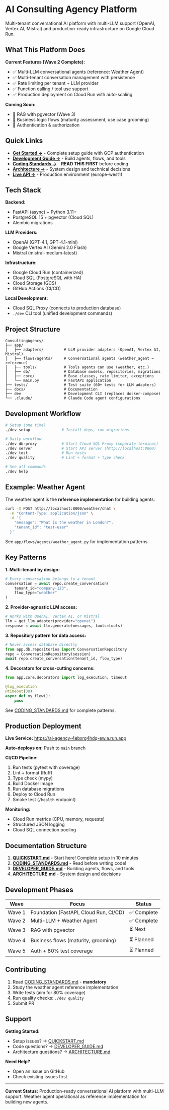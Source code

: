 # AI Consulting Agency Platform

Multi-tenant conversational AI platform with multi-LLM support (OpenAI, Vertex AI, Mistral) and production-ready infrastructure on Google Cloud Run.

## What This Platform Does

**Current Features (Wave 2 Complete):**
- ✅ Multi-LLM conversational agents (reference: Weather Agent)
- ✅ Multi-tenant conversation management with persistence
- ✅ Rate limiting per tenant + LLM provider
- ✅ Function calling / tool use support
- ✅ Production deployment on Cloud Run with auto-scaling

**Coming Soon:**
- 🚧 RAG with pgvector (Wave 3)
- 🚧 Business logic flows (maturity assessment, use case grooming)
- 🚧 Authentication & authorization

## Quick Links

- **[Get Started →](docs/QUICKSTART.md)** - Complete setup guide with GCP authentication
- **[Development Guide →](docs/DEVELOPER_GUIDE.md)** - Build agents, flows, and tools
- **[Coding Standards →](docs/CODING_STANDARDS.md)** - **READ THIS FIRST** before coding
- **[Architecture →](docs/ARCHITECTURE.md)** - System design and technical decisions
- **[Live API →](https://ai-agency-4ebxrg4hdq-ew.a.run.app/docs)** - Production environment (europe-west1)

## Tech Stack

**Backend:**
- FastAPI (async) + Python 3.11+
- PostgreSQL 15 + pgvector (Cloud SQL)
- Alembic migrations

**LLM Providers:**
- OpenAI (GPT-4.1, GPT-4.1-mini)
- Google Vertex AI (Gemini 2.0 Flash)
- Mistral (mistral-medium-latest)

**Infrastructure:**
- Google Cloud Run (containerized)
- Cloud SQL (PostgreSQL with HA)
- Cloud Storage (GCS)
- GitHub Actions (CI/CD)

**Local Development:**
- Cloud SQL Proxy (connects to production database)
- `./dev` CLI tool (unified development commands)

## Project Structure

```
ConsultingAgency/
├── app/
│   ├── adapters/         # LLM provider adapters (OpenAI, Vertex AI, Mistral)
│   ├── flows/agents/     # Conversational agents (weather_agent = reference)
│   ├── tools/            # Tools agents can use (weather, etc.)
│   ├── db/               # Database models, repositories, migrations
│   ├── core/             # Base classes, rate limiter, exceptions
│   └── main.py           # FastAPI application
├── tests/                # Test suite (60+ tests for LLM adapters)
├── docs/                 # Documentation
├── dev                   # Development CLI (replaces docker-compose)
└── .claude/              # Claude Code agent configurations
```

## Development Workflow

```bash
# Setup (one time)
./dev setup              # Install deps, run migrations

# Daily workflow
./dev db-proxy           # Start Cloud SQL Proxy (separate terminal)
./dev server             # Start API server (http://localhost:8000)
./dev test               # Run tests
./dev quality            # Lint + format + type check

# See all commands
./dev help
```

## Example: Weather Agent

The weather agent is the **reference implementation** for building agents:

```bash
curl -X POST http://localhost:8000/weather/chat \
  -H "Content-Type: application/json" \
  -d '{
    "message": "What is the weather in London?",
    "tenant_id": "test-user"
  }'
```

See `app/flows/agents/weather_agent.py` for implementation patterns.

## Key Patterns

**1. Multi-tenant by design:**
```python
# Every conversation belongs to a tenant
conversation = await repo.create_conversation(
    tenant_id="company-123",
    flow_type="weather"
)
```

**2. Provider-agnostic LLM access:**
```python
# Works with OpenAI, Vertex AI, or Mistral
llm = get_llm_adapter(provider="openai")
response = await llm.generate(messages, tools=tools)
```

**3. Repository pattern for data access:**
```python
# Never access database directly
from app.db.repositories import ConversationRepository
repo = ConversationRepository(session)
await repo.create_conversation(tenant_id, flow_type)
```

**4. Decorators for cross-cutting concerns:**
```python
from app.core.decorators import log_execution, timeout

@log_execution
@timeout(30)
async def my_flow():
    pass
```

See [CODING_STANDARDS.md](docs/CODING_STANDARDS.md) for complete patterns.

## Production Deployment

**Live Service:** https://ai-agency-4ebxrg4hdq-ew.a.run.app

**Auto-deploys on:** Push to `main` branch

**CI/CD Pipeline:**
1. Run tests (pytest with coverage)
2. Lint + format (Ruff)
3. Type check (mypy)
4. Build Docker image
5. Run database migrations
6. Deploy to Cloud Run
7. Smoke test (`/health` endpoint)

**Monitoring:**
- Cloud Run metrics (CPU, memory, requests)
- Structured JSON logging
- Cloud SQL connection pooling

## Documentation Structure

1. **[QUICKSTART.md](docs/QUICKSTART.md)** - Start here! Complete setup in 10 minutes
2. **[CODING_STANDARDS.md](docs/CODING_STANDARDS.md)** - Read before writing code!
3. **[DEVELOPER_GUIDE.md](docs/DEVELOPER_GUIDE.md)** - Building agents, flows, and tools
4. **[ARCHITECTURE.md](docs/ARCHITECTURE.md)** - System design and decisions

## Development Phases

| Wave | Focus | Status |
|------|-------|--------|
| Wave 1 | Foundation (FastAPI, Cloud Run, CI/CD) | ✅ Complete |
| Wave 2 | Multi-LLM + Weather Agent | ✅ Complete |
| Wave 3 | RAG with pgvector | ⏳ Next |
| Wave 4 | Business flows (maturity, grooming) | ⏳ Planned |
| Wave 5 | Auth + 80% test coverage | ⏳ Planned |

## Contributing

1. Read [CODING_STANDARDS.md](docs/CODING_STANDARDS.md) - **mandatory**
2. Study the weather agent reference implementation
3. Write tests (aim for 80% coverage)
4. Run quality checks: `./dev quality`
5. Submit PR

## Support

**Getting Started:**
- Setup issues? → [QUICKSTART.md](docs/QUICKSTART.md)
- Code questions? → [DEVELOPER_GUIDE.md](docs/DEVELOPER_GUIDE.md)
- Architecture questions? → [ARCHITECTURE.md](docs/ARCHITECTURE.md)

**Need Help?**
- Open an issue on GitHub
- Check existing issues first

---

**Current Status:** Production-ready conversational AI platform with multi-LLM support. Weather agent operational as reference implementation for building new agents.
